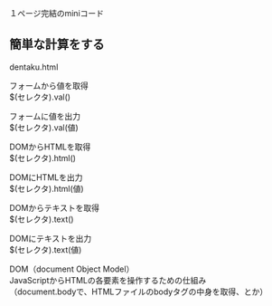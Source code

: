 １ページ完結のminiコード

## 簡単な計算をする
dentaku.html

フォームから値を取得<br>
$(セレクタ).val()

フォームに値を出力<br>
$(セレクタ).val(値)

DOMからHTMLを取得<br>
$(セレクタ).html()

DOMにHTMLを出力<br>
$(セレクタ).html(値)

DOMからテキストを取得<br>
$(セレクタ).text()

DOMにテキストを出力<br>
$(セレクタ).text(値)



DOM（document Object Model）<br>
JavaScriptからHTMLの各要素を操作するための仕組み<br>
（document.bodyで、HTMLファイルのbodyタグの中身を取得、とか）
